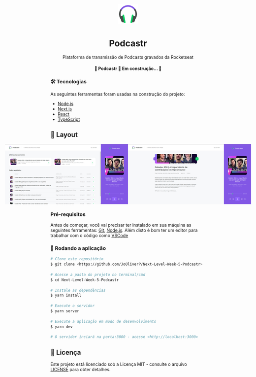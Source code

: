 <h1 align="center">
  <img alt="NextLevelWeek" src="./public/favicon.png" />
</h1>

<h1 align="center">Podcastr</h1>
<p align="center">Plataforma de transmissão de Podcasts gravados da Rocketseat</p>

<h4 align="center"> 
	🚧  Podcastr 🚀 Em construção...  🚧
</h4>

### 🛠 Tecnologias

As seguintes ferramentas foram usadas na construção do projeto:

- [Node.js](https://nodejs.org/en/)
- [Next.js](https://nextjs.org/)
- [React](https://pt-br.reactjs.org/)
- [TypeScript](https://www.typescriptlang.org/)
## 🎨 Layout
<p align="center" style="display: flex; align-items: flex-start; justify-content: center;">
  <img alt="NextLevelWeek" title="#NextLevelWeek" src="./.github/podcastr-web1.png" width="400px">
  <img alt="NextLevelWeek" title="#NextLevelWeek" src="./.github/podcastr-web2.png" width="400px" >	
	

### Pré-requisitos

Antes de começar, você vai precisar ter instalado em sua máquina as seguintes ferramentas:
[Git](https://git-scm.com), [Node.js](https://nodejs.org/en/). 
Além disto é bom ter um editor para trabalhar com o código como [VSCode](https://code.visualstudio.com/)

### 🎲 Rodando a aplicação

```bash
# Clone este repositório
$ git clone <https://github.com/JoOliverP/Next-Level-Week-5-Podcastr>

# Acesse a pasta do projeto no terminal/cmd
$ cd Next-Level-Week-5-Podcastr

# Instale as dependências
$ yarn install

# Execute o servidor
$ yarn server

# Execute a aplicação em modo de desenvolvimento
$ yarn dev

# O servidor inciará na porta:3000 - acesse <http://localhost:3000>
```
## 📝 Licença
Este projeto está licenciado sob a Licença MIT - consulte o arquivo [LICENSE](LICENSE) para obter detalhes.

